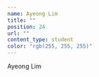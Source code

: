 ```yaml
---
name: Ayeong Lim
title: ""
position: 24
url: ""
content_type: student
color: "rgb(255, 255, 255)"
---
```


Ayeong Lim

